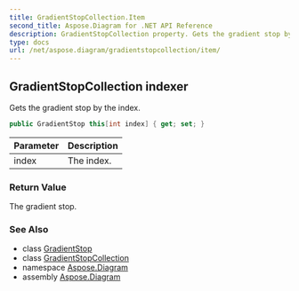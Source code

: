 ```yaml
---
title: GradientStopCollection.Item
second_title: Aspose.Diagram for .NET API Reference
description: GradientStopCollection property. Gets the gradient stop by the index
type: docs
url: /net/aspose.diagram/gradientstopcollection/item/
---
```

## GradientStopCollection indexer

Gets the gradient stop by the index.

```csharp
public GradientStop this[int index] { get; set; }
```

| Parameter | Description |
| --- | --- |
| index | The index. |

### Return Value

The gradient stop.

### See Also

* class [GradientStop](../../gradientstop/)
* class [GradientStopCollection](../)
* namespace [Aspose.Diagram](../../gradientstopcollection/)
* assembly [Aspose.Diagram](../../../)


